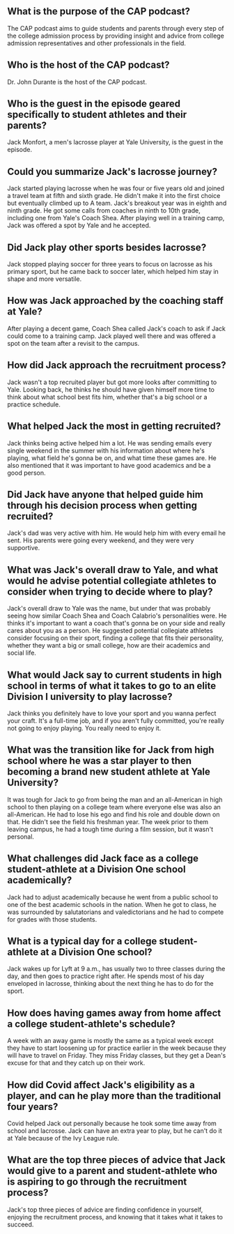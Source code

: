 ## What is the purpose of the CAP podcast?
The CAP podcast aims to guide students and parents through every step of the college admission process by providing insight and advice from college admission representatives and other professionals in the field.

## Who is the host of the CAP podcast?
Dr. John Durante is the host of the CAP podcast.

## Who is the guest in the episode geared specifically to student athletes and their parents?
Jack Monfort, a men's lacrosse player at Yale University, is the guest in the episode.

## Could you summarize Jack's lacrosse journey?
Jack started playing lacrosse when he was four or five years old and joined a travel team at fifth and sixth grade. He didn't make it into the first choice but eventually climbed up to A team. Jack's breakout year was in eighth and ninth grade. He got some calls from coaches in ninth to 10th grade, including one from Yale's Coach Shea. After playing well in a training camp, Jack was offered a spot by Yale and he accepted.

## Did Jack play other sports besides lacrosse?
Jack stopped playing soccer for three years to focus on lacrosse as his primary sport, but he came back to soccer later, which helped him stay in shape and more versatile.

## How was Jack approached by the coaching staff at Yale?
After playing a decent game, Coach Shea called Jack's coach to ask if Jack could come to a training camp. Jack played well there and was offered a spot on the team after a revisit to the campus.

## How did Jack approach the recruitment process?
Jack wasn't a top recruited player but got more looks after committing to Yale. Looking back, he thinks he should have given himself more time to think about what school best fits him, whether that's a big school or a practice schedule.

## What helped Jack the most in getting recruited? 
Jack thinks being active helped him a lot. He was sending emails every single weekend in the summer with his information about where he's playing, what field he's gonna be on, and what time these games are. He also mentioned that it was important to have good academics and be a good person. 

## Did Jack have anyone that helped guide him through his decision process when getting recruited? 
Jack's dad was very active with him. He would help him with every email he sent. His parents were going every weekend, and they were very supportive. 

## What was Jack's overall draw to Yale, and what would he advise potential collegiate athletes to consider when trying to decide where to play? 
Jack's overall draw to Yale was the name, but under that was probably seeing how similar Coach Shea and Coach Calabrio's personalities were. He thinks it's important to want a coach that's gonna be on your side and really cares about you as a person. He suggested potential collegiate athletes consider focusing on their sport, finding a college that fits their personality, whether they want a big or small college, how are their academics and social life. 

## What would Jack say to current students in high school in terms of what it takes to go to an elite Division I university to play lacrosse? 
Jack thinks you definitely have to love your sport and you wanna perfect your craft. It's a full-time job, and if you aren't fully committed, you're really not going to enjoy playing. You really need to enjoy it. 

## What was the transition like for Jack from high school where he was a star player to then becoming a brand new student athlete at Yale University? 
It was tough for Jack to go from being the man and an all-American in high school to then playing on a college team where everyone else was also an all-American. He had to lose his ego and find his role and double down on that. He didn't see the field his freshman year. The week prior to them leaving campus, he had a tough time during a film session, but it wasn't personal.

## What challenges did Jack face as a college student-athlete at a Division One school academically?
Jack had to adjust academically because he went from a public school to one of the best academic schools in the nation. When he got to class, he was surrounded by salutatorians and valedictorians and he had to compete for grades with those students. 

## What is a typical day for a college student-athlete at a Division One school?
Jack wakes up for Lyft at 9 a.m., has usually two to three classes during the day, and then goes to practice right after. He spends most of his day enveloped in lacrosse, thinking about the next thing he has to do for the sport. 

## How does having games away from home affect a college student-athlete's schedule?
A week with an away game is mostly the same as a typical week except they have to start loosening up for practice earlier in the week because they will have to travel on Friday. They miss Friday classes, but they get a Dean's excuse for that and they catch up on their work. 

## How did Covid affect Jack's eligibility as a player, and can he play more than the traditional four years?
Covid helped Jack out personally because he took some time away from school and lacrosse. Jack can have an extra year to play, but he can't do it at Yale because of the Ivy League rule. 

## What are the top three pieces of advice that Jack would give to a parent and student-athlete who is aspiring to go through the recruitment process?
Jack's top three pieces of advice are finding confidence in yourself, enjoying the recruitment process, and knowing that it takes what it takes to succeed.

